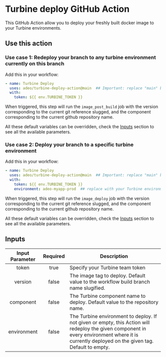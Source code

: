 # Turbine deploy GitHub Action

This GitHub Action allow you to deploy your freshly built docker image to your Turbine environments.

## Use this action

### Use case 1: Redeploy your branch to any turbine environment currently on this branch

Add this in your workflow:

```yaml
- name: Turbine Deploy
  uses: adeo/turbine-deploy-action@main  ## Important: replace "main" branch with latest release commit hash
  with:
    token: ${{ env.TURBINE_TOKEN }}
```

When triggered, this step will run the `image_post_build` job with the version corresponding to the current git reference slugged, and the component corresponding to the current github repository name.

All these default variables can be overridden, check the [Inputs](#inputs) section to see all the available parameters.

### Use case 2: Deploy your branch to a specific turbine environment

Add this in your workflow:

```yaml
- name: Turbine Deploy
  uses: adeo/turbine-deploy-action@main  ## Important: replace "main" branch with latest release commit hash
  with:
    token: ${{ env.TURBINE_TOKEN }}
    environment: adeo-myapp-prod  ## replace with your Turbine environment name
```

When triggered, this step will run the `image_deploy` job with the version corresponding to the current git reference slugged, and the component corresponding to the current github repository name.

All these default variables can be overridden, check the [Inputs](#inputs) section to see all the available parameters.


## Inputs

| Input Parameter  | Required | Description |
|:----------------:|:--------:|-------------|
| token       | true   | Specify your Turbine team token |
| version     | false  | The image tag to deploy. Default value to the workflow build branch name slugified. |
| component   | false  | The Turbine component name to deploy. Default value to the repository name. |
| environment | false  | The Turbine environment to deploy. If not given or empty, this Action will redeploy the given component in every environment where it is currently deployed on the given tag. Default to empty. |


